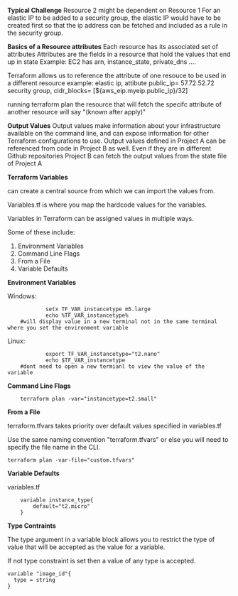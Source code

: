 **Typical Challenge**
Resource 2 might be dependent on Resource 1
For an elastic IP to be added to a security group, the elastic IP would have to be created first so that the ip address can be fetched and included as a rule in the security group. 

**Basics of a Resource attributes**
Each resource has its associated set of attributes 
Attributes are the fields in a resource that hold the values that end up in state 
Example: EC2 has arn, instance_state, private_dns .... 

Terraform allows us to reference the attribute of one resouce to be used in a different resource
example: elastic ip, attibute public_ip= 57.72.52.72 
security group, cidr_blocks= [${aws_eip.myeip.public_ip}/32]

running terraform plan the resource that will fetch the specifc attribute of another resource will say "(known after apply)"

**Output Values**
Output values make information about your infrastructure available on the command line, and can expose information for other Terraform configurations to use. 
Output values defined in Project A can be referenced from code in Project B as well. Even if they are in different Github repositories
Project B can fetch the output values from the state file of Project A

**Terraform Variables** 

can create a central source from which we can import the values from.  

Variables.tf is where you map the hardcode values for the variables. 

Variables in Terraform can be assigned values in multiple ways. 

Some of these include: 
1. Environment Variables
2. Command Line Flags  
3. From a File
4. Variable Defaults

**Environment Variables**

Windows:

                setx TF_VAR_instancetype m5.large 
                echo %TF_VAR_instancetype% 
        #will display value in a new terminal not in the same terminal where you set the environment variable

Linux:

                export TF_VAR_instancetype="t2.nano"
                echo $TF_VAR_instancetype 
        #dont need to open a new termianl to view the value of the variable


**Command Line Flags**

        terraform plan -var="instancetype=t2.small"

**From a File** 


terraform.tfvars takes priority over default values specified in variables.tf 

Use the same naming convention "terraform.tfvars" or else you will need to specify the file name in the CLI. 

    terraform plan -var-file="custom.tfvars"

**Variable Defaults** 

variables.tf 

        variable instance_type{
            default="t2.micro"
        }


**Type Contraints** 

The type argument in a variable block allows you to restrict the type of value that will be accepted as the value for a variable. 

If not type constraint is set then a value of any type is accepted. 

    variable "image_id"{
      type = string
    }














